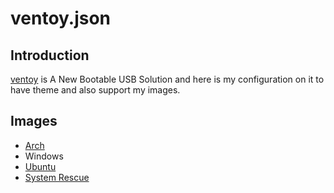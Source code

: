 # ventoy.json

## Introduction

[ventoy](https://www.ventoy.net/en/index.html) is A New Bootable USB Solution and here is my configuration on it to have theme and also support
my images.

## Images

- [Arch](https://archlinux.org/)
- Windows
- [Ubuntu](https://ubuntu.com/)
- [System Rescue](https://www.system-rescue.org/)
